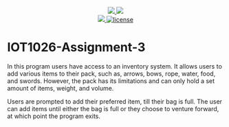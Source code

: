 <p align="center">
	<a href="https://github.com/rebeccaYMCG/IOT1026-Assignment-3/actions/workflows/ci.yml">
    <img src="https://github.com/rebeccaYMCG/IOT1026-Assignment-3/actions/workflows/ci.yml/badge.svg"/>
    </a>
	<a href="https://github.com/rebeccaYMCG/IOT1026-Assignment-3/actions/workflows/formatting.yml">
    <img src="https://github.com/rebeccaYMCG/IOT1026-Assignment-3/actions/workflows/formatting.yml/badge.svg"/>
	<br/>
    <a href="https://codecov.io/gh/rebeccaYMCG/IOT1026-Assignment-3" > 
    <img src="https://codecov.io/gh/rebeccaYMCG/IOT1026-Assignment-3/branch/main/graph/badge.svg?token=GHKRP0G9VJ"/> 
	<img title="MIT License" alt="license" src="https://img.shields.io/badge/license-MIT-informational?style=flat-square">	
    </a>
</p>

# IOT1026-Assignment-3
In this program users have access to an inventory system. It allows users to add various items to their pack, such as, arrows, bows, rope, water, food, and swords. However, the pack has its limitations and can only hold a set amount of items, weight, and volume. 

Users are prompted to add their preferred item, till their bag is full. The user can add items until either the bag is full or they choose to venture forward, at which point the program exits. 
